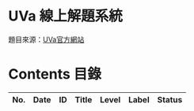 # UVa 線上解題系統

題目來源：[UVa官方網站](https://onlinejudge.org)


# Contents 目錄

|No.   |Date     |ID        |Title                      |Level     |Label              |Status   |
|:-----|:--------|:---------|:--------------------------|:--------:|-------------------|:--------|
